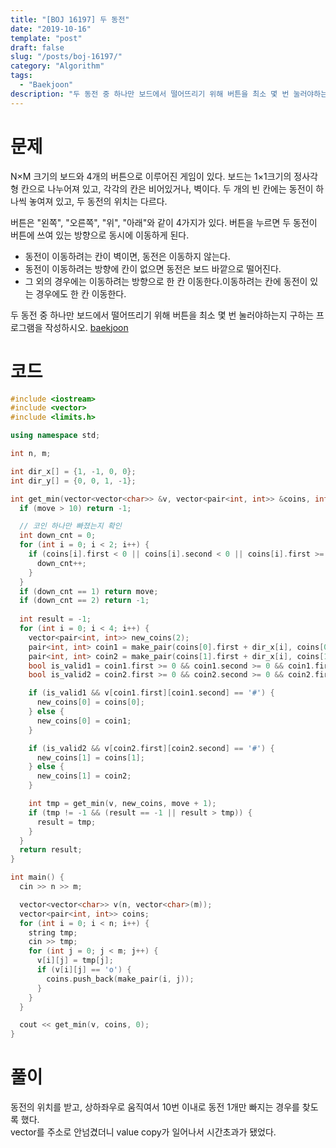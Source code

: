 ```yaml
---
title: "[BOJ 16197] 두 동전"
date: "2019-10-16"
template: "post"
draft: false
slug: "/posts/boj-16197/"
category: "Algorithm"
tags:
  - "Baekjoon"
description: "두 동전 중 하나만 보드에서 떨어뜨리기 위해 버튼을 최소 몇 번 눌러야하는지 구하는 프로그램을 작성하시오."
---
```


# 문제

N×M 크기의 보드와 4개의 버튼으로 이루어진 게임이 있다. 보드는 1×1크기의 정사각형 칸으로 나누어져 있고, 각각의 칸은 비어있거나, 벽이다. 두 개의 빈 칸에는 동전이 하나씩 놓여져 있고, 두 동전의 위치는 다르다.

버튼은 "왼쪽", "오른쪽", "위", "아래"와 같이 4가지가 있다. 버튼을 누르면 두 동전이 버튼에 쓰여 있는 방향으로 동시에 이동하게 된다.

- 동전이 이동하려는 칸이 벽이면, 동전은 이동하지 않는다.
- 동전이 이동하려는 방향에 칸이 없으면 동전은 보드 바깥으로 떨어진다.
- 그 외의 경우에는 이동하려는 방향으로 한 칸 이동한다.이동하려는 칸에 동전이 있는 경우에도 한 칸 이동한다.

두 동전 중 하나만 보드에서 떨어뜨리기 위해 버튼을 최소 몇 번 눌러야하는지 구하는 프로그램을 작성하시오. [baekjoon](https://www.acmicpc.net/problem/16197)

# 코드

```c++
#include <iostream>
#include <vector>
#include <limits.h>

using namespace std;

int n, m;

int dir_x[] = {1, -1, 0, 0};
int dir_y[] = {0, 0, 1, -1};

int get_min(vector<vector<char>> &v, vector<pair<int, int>> &coins, int move) {
  if (move > 10) return -1;

  // 코인 하나만 빠졌는지 확인
  int down_cnt = 0;
  for (int i = 0; i < 2; i++) {
    if (coins[i].first < 0 || coins[i].second < 0 || coins[i].first >= n || coins[i].second >= m) {
      down_cnt++;
    }
  }
  if (down_cnt == 1) return move;
  if (down_cnt == 2) return -1;
  
  int result = -1;
  for (int i = 0; i < 4; i++) {
    vector<pair<int, int>> new_coins(2);
    pair<int, int> coin1 = make_pair(coins[0].first + dir_x[i], coins[0].second + dir_y[i]);
    pair<int, int> coin2 = make_pair(coins[1].first + dir_x[i], coins[1].second + dir_y[i]);
    bool is_valid1 = coin1.first >= 0 && coin1.second >= 0 && coin1.first < n && coin1.second < m;
    bool is_valid2 = coin2.first >= 0 && coin2.second >= 0 && coin2.first < n && coin2.second < m;

    if (is_valid1 && v[coin1.first][coin1.second] == '#') {
      new_coins[0] = coins[0];
    } else {
      new_coins[0] = coin1;
    }

    if (is_valid2 && v[coin2.first][coin2.second] == '#') {
      new_coins[1] = coins[1];
    } else {
      new_coins[1] = coin2;
    }

    int tmp = get_min(v, new_coins, move + 1);
    if (tmp != -1 && (result == -1 || result > tmp)) {
      result = tmp;
    }
  }
  return result;
}

int main() {
  cin >> n >> m;

  vector<vector<char>> v(n, vector<char>(m));
  vector<pair<int, int>> coins;
  for (int i = 0; i < n; i++) {
    string tmp;
    cin >> tmp;
    for (int j = 0; j < m; j++) {
      v[i][j] = tmp[j];
      if (v[i][j] == 'o') {
        coins.push_back(make_pair(i, j));
      }
    }
  }

  cout << get_min(v, coins, 0);
}
```

# 풀이

동전의 위치를 받고, 상하좌우로 움직여서 10번 이내로 동전 1개만 빠지는 경우를 찾도록 했다.   
vector를 주소로 안넘겼더니 value copy가 일어나서 시간초과가 됐었다.
